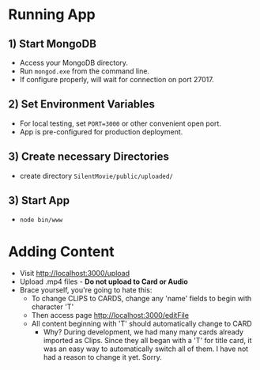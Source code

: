 # Running App

## 1) Start MongoDB #
- Access your MongoDB directory.
- Run `mongod.exe` from the command line.
- If configure properly, will wait for connection on port 27017.

## 2) Set Environment Variables
- For local testing, set `PORT=3000` or other convenient open port.
- App is pre-configured for production deployment.

## 3) Create necessary Directories
- create directory `SilentMovie/public/uploaded/`

## 3) Start App
- `node bin/www`

# Adding Content
- Visit [http://localhost:3000/upload](http://localhost:3000/upload "upload page")
- Upload .mp4 files - **Do not upload to Card or Audio**
- Brace yourself, you're going to hate this:
  - To change CLIPS to CARDS, change any 'name' fields to begin with character 'T'
  - Then access page [http://localhost:3000/editFile](http://localhost:3000/editFile)
  - All content beginning with 'T' should automatically change to CARD
    - Why? During development, we had many many cards already imported as Clips.
    Since they all began with a 'T' for title card, it was an easy way to automatically
    switch all of them. I have not had a reason to change it yet. Sorry.